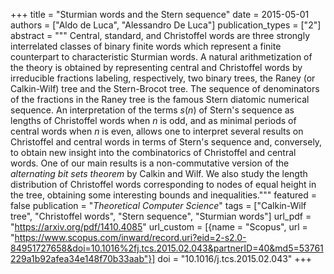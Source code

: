 +++
title = "Sturmian words and the Stern sequence"
date = 2015-05-01
authors = ["Aldo de Luca", "Alessandro De Luca"]
publication_types = ["2"]
abstract = """
Central, standard, and Christoffel words are three strongly interrelated classes
of binary finite words which represent a finite counterpart to characteristic
Sturmian words. A natural arithmetization of the theory is obtained by
representing central and Christoffel words by irreducible fractions labeling,
respectively, two binary trees, the Raney (or Calkin-Wilf) tree and the
Stern-Brocot tree. The sequence of denominators of the fractions in the Raney
tree is the famous Stern diatomic numerical sequence. An interpretation of the
terms *s*(*n*) of Stern's sequence as lengths of Christoffel words when *n* is
odd, and as minimal periods of central words when *n* is even, allows one to
interpret several results on Christoffel and central words in terms of Stern's
sequence and, conversely, to obtain new insight into the combinatorics of
Christoffel and central words. One of our main results is a non-commutative
version of the *alternating bit sets theorem* by Calkin and Wilf. We also study
the length distribution of Christoffel words corresponding to nodes of equal
height in the tree, obtaining some interesting bounds and inequalities."""
featured = false
publication = "*Theoretical Computer Science*"
tags = ["Calkin-Wilf tree", "Christoffel words", "Stern sequence", "Sturmian words"]
url_pdf = "https://arxiv.org/pdf/1410.4085"
url_custom = [{name = "Scopus", url = "https://www.scopus.com/inward/record.uri?eid=2-s2.0-84951727658&doi=10.1016%2fj.tcs.2015.02.043&partnerID=40&md5=53761229a1b92afea34e148f70b33aab"}]
doi = "10.1016/j.tcs.2015.02.043"
+++
